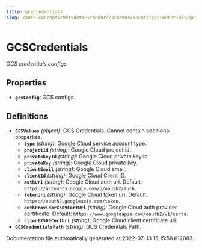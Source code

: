 ```yaml
---
title: gcsCredentials
slug: /main-concepts/metadata-standard/schemas/security/credentials/gcscredentials
---
```


# GCSCredentials

*GCS credentials configs.*

## Properties

- **`gcsConfig`**: GCS configs.
## Definitions

- **`GCSValues`** *(object)*: GCS Credentials. Cannot contain additional properties.
  - **`type`** *(string)*: Google Cloud service account type.
  - **`projectId`** *(string)*: Google Cloud project id.
  - **`privateKeyId`** *(string)*: Google Cloud private key id.
  - **`privateKey`** *(string)*: Google Cloud private key.
  - **`clientEmail`** *(string)*: Google Cloud email.
  - **`clientId`** *(string)*: Google Cloud Client ID.
  - **`authUri`** *(string)*: Google Cloud auth uri. Default: `https://accounts.google.com/o/oauth2/auth`.
  - **`tokenUri`** *(string)*: Google Cloud token uri. Default: `https://oauth2.googleapis.com/token`.
  - **`authProviderX509CertUrl`** *(string)*: Google Cloud auth provider certificate. Default: `https://www.googleapis.com/oauth2/v1/certs`.
  - **`clientX509CertUrl`** *(string)*: Google Cloud client certificate uri.
- **`GCSCredentialsPath`** *(string)*: GCS Credentials Path.


Documentation file automatically generated at 2022-07-13 15:15:58.612083.
